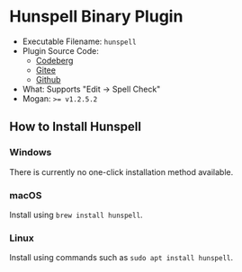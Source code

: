 # Hunspell Binary Plugin
+ Executable Filename: `hunspell`
+ Plugin Source Code:
  - [Codeberg](https://codeberg.org/XmacsLabs/mogan/src/branch/branch-1.2/TeXmacs/plugins/binary/progs/binary/hunspell.scm)
  - [Gitee](https://gitee.com/XmacsLabs/mogan/blob/branch-1.2/TeXmacs/plugins/binary/progs/binary/hunspell.scm)
  - [Github](https://github.com/XmacsLabs/mogan/blob/branch-1.2/TeXmacs/plugins/binary/progs/binary/hunspell.scm)
+ What: Supports "Edit -> Spell Check"
+ Mogan: `>= v1.2.5.2`

## How to Install Hunspell
### Windows
There is currently no one-click installation method available.

### macOS
Install using `brew install hunspell`.

### Linux
Install using commands such as `sudo apt install hunspell`.
